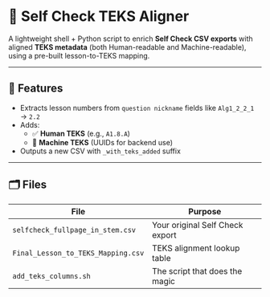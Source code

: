 # 🧠 Self Check TEKS Aligner

A lightweight shell + Python script to enrich **Self Check CSV exports** with aligned **TEKS metadata** (both Human-readable and Machine-readable), using a pre-built lesson-to-TEKS mapping.

---

## 🚀 Features

- Extracts lesson numbers from `question nickname` fields like `Alg1_2_2_1` → `2.2`
- Adds:
  - ✅ **Human TEKS** (e.g., `A1.8.A`)
  - 🔧 **Machine TEKS** (UUIDs for backend use)
- Outputs a new CSV with `_with_teks_added` suffix

---

## 🗂 Files

| File                             | Purpose                         |
|----------------------------------|---------------------------------|
| `selfcheck_fullpage_in_stem.csv` | Your original Self Check export |
| `Final_Lesson_to_TEKS_Mapping.csv` | TEKS alignment lookup table     |
| `add_teks_columns.sh`            | The script that does the magic  |
